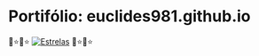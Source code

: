 # Portifólio: euclides981.github.io

🌟⭐🌟⭐ [![Estrelas](https://shields.io/badge/Estrelas-Veja%20quem%20já%20%20deu%20estrelas%20%20E%20Deixe%20a%20sua%20Também-red)](https://github.com/euclides981/criptografia/stargazers) 🌟⭐🌟⭐
